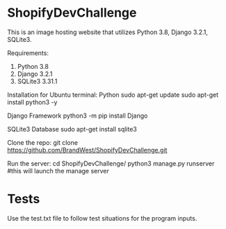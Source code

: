 # ShopifyDevChallenge

This is an image hosting website that utilizes Python 3.8, Django 3.2.1, SQLite3.

Requirements:
  1. Python 3.8
  2. Django 3.2.1
  3. SQLite3 3.31.1
  
Installation for Ubuntu terminal:
  Python
    sudo apt-get update
    sudo apt-get install python3 -y
  
  Django Framework
    python3 -m pip install Django
    
  SQLite3 Database
    sudo apt-get install sqlite3

Clone the repo:
  git clone https://github.com/BrandWest/ShopifyDevChallenge.git
  
Run the server:
  cd ShopifyDevChallenge/
  python3 manage.py runserver #this will launch the manage server


# Tests
Use the test.txt file to follow test situations for the program inputs.
